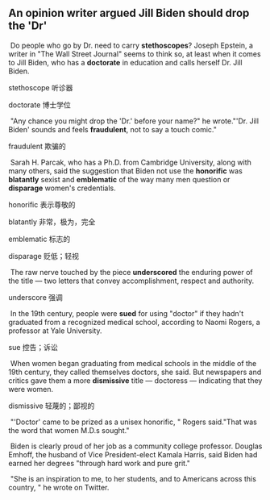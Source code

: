 ## An opinion writer argued Jill Biden should drop the 'Dr'

​		Do people who go by Dr. need to carry **stethoscopes**? Joseph Epstein, a writer in "The Wall Street Journal" seems to think so, at least when it comes to Jill Biden, who has a **doctorate** in education and calls herself Dr. Jill Biden.

stethoscope  听诊器

doctorate  博士学位

​		"Any chance you might drop the 'Dr.' before your name?" he wrote."'Dr. Jill Biden' sounds and feels **fraudulent**, not to say a touch comic."

fraudulent  欺骗的

​		Sarah H. Parcak, who has a Ph.D. from Cambridge University, along with many others, said the suggestion that Biden not use the **honorific** was **blatantly** sexist and **emblematic** of the way many men question or **disparage** women's credentials.

honorific  表示尊敬的

blatantly  非常，极为，完全

emblematic  标志的

disparage  贬低；轻视

​		The raw nerve touched by the piece **underscored** the enduring power of the title — two letters that convey accomplishment, respect and authority.

underscore  强调

​		In the 19th century, people were **sued** for using "doctor" if they hadn't graduated from a recognized medical school, according to Naomi Rogers, a professor at Yale University.

sue  控告；诉讼

​		When women began graduating from medical schools in the middle of the 19th century, they called themselves doctors, she said. But newspapers and critics gave them a more **dismissive** title — doctoress — indicating that they were women.

dismissive  轻蔑的；鄙视的

​		"'Doctor' came to be prized as a unisex honorific, " Rogers said."That was the word that women M.D.s sought."

​		Biden is clearly proud of her job as a community college professor. Douglas Emhoff, the husband of Vice President-elect Kamala Harris, said Biden had earned her degrees "through hard work and pure grit."

​		"She is an inspiration to me, to her students, and to Americans across this country, " he wrote on Twitter.